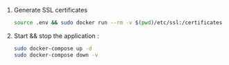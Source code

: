 1. Generate SSL certificates

    ```sh
    source .env && sudo docker run --rm -v $(pwd)/etc/ssl:/certificates -e "SERVER=$NGINX_HOST" jacoelho/generate-certificate
    ```
2. Start && stop the application :
    ```sh
    sudo docker-compose up -d
    sudo docker-compose down -v
    ```